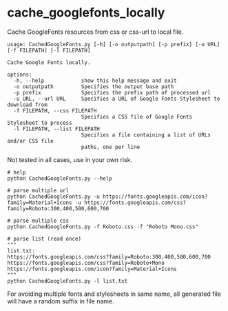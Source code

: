 # cache_googlefonts_locally

Cache GoogleFonts resources from css or css-url to local file.

```
usage: CachedGoogleFonts.py [-h] [-o outputpath] [-p prefix] [-u URL] [-f FILEPATH] [-l FILEPATH]

Cache Google Fonts locally.

options:
  -h, --help            show this help message and exit
  -o outputpath         Specifies the output base path
  -p prefix             Specifies the prefix path of processed url
  -u URL, --url URL     Specifies a URL of Google Fonts Stylesheet to download from
  -f FILEPATH, --css FILEPATH
                        Specifies a CSS file of Google Fonts Stylesheet to process
  -l FILEPATH, --list FILEPATH
                        Specifies a file containing a list of URLs and/or CSS file
                        paths, one per line
```

Not tested in all cases, use in your own risk.

```
# help
python CachedGoogleFonts.py --help

# parse multiple url
python CachedGoogleFonts.py -u https://fonts.googleapis.com/icon?family=Material+Icons -u https://fonts.googleapis.com/css?family=Roboto:300,400,500,600,700

# parse multiple css
python CachedGoogleFonts.py -f Roboto.css -f "Roboto Mono.css"

# parse list (read once)
"""
list.txt:
https://fonts.googleapis.com/css?family=Roboto:300,400,500,600,700
https://fonts.googleapis.com/css?family=Roboto+Mono
https://fonts.googleapis.com/icon?family=Material+Icons
"""
python CachedGoogleFonts.py -l list.txt
```

For avoiding multiple fonts and stylesheets in same name, all generated file will have a random suffix in file name.
